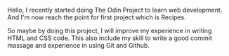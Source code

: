 Hello, I recently started doing The Odin Project to learn web development. And I'm now reach the point for first project which is Recipes.

So maybe by doing this project, I will improve my experience in writing HTML and CSS code. This also include my skill to write a good commit massage and experience in using Git and Github.